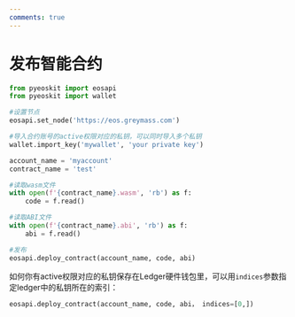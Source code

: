 ```yaml
---
comments: true
---
```


# 发布智能合约

```python
from pyeoskit import eosapi
from pyeoskit import wallet

#设置节点
eosapi.set_node('https://eos.greymass.com')

#导入合约账号的active权限对应的私钥，可以同时导入多个私钥
wallet.import_key('mywallet', 'your private key')

account_name = 'myaccount'
contract_name = 'test'

#读取wasm文件
with open(f'{contract_name}.wasm', 'rb') as f:
    code = f.read()

#读取ABI文件
with open(f'{contract_name}.abi', 'rb') as f:
    abi = f.read()

#发布
eosapi.deploy_contract(account_name, code, abi)
```

如何你有active权限对应的私钥保存在Ledger硬件钱包里，可以用`indices`参数指定ledger中的私钥所在的索引：

```python
eosapi.deploy_contract(account_name, code, abi， indices=[0,])
```
